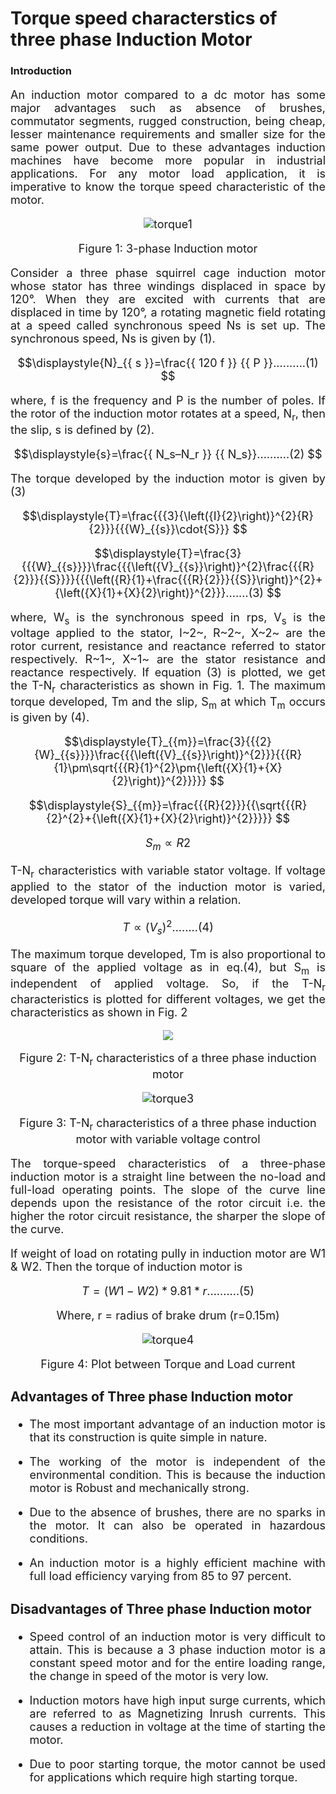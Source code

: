 
# Torque speed characterstics of three phase Induction Motor 

### Introduction

<div align="justify" style="font-size:18px;">

An induction motor compared to a dc motor has some major advantages such as absence of brushes, commutator segments, rugged construction, being cheap, lesser maintenance requirements and smaller size for the same power output. Due to these advantages induction machines have become more popular in industrial applications. For any motor load application, it is imperative to know the torque speed characteristic of the motor.

<center>

![torque1](images/torque1.png)

Figure 1: 3-phase Induction motor

</center>


Consider a three phase squirrel cage induction motor whose stator has three windings displaced in space by 120°. When they are excited with currents that are displaced in time by 120°, a rotating magnetic field rotating at a speed called synchronous speed Ns is set up. The synchronous speed, Ns is given by (1).



 $$\displaystyle{N}_{{ s }}=\frac{{ 120 f }} {{ P }}..........(1)  $$   


where, f is the frequency and P is the number of poles. If the rotor of the induction motor rotates at a speed, N<sub>r</sub>, then the slip, s is defined by (2).


$$\displaystyle{s}=\frac{{ N_s–N_r }} {{ N_s}}..........(2)     $$ 


The torque developed by the induction motor is given by (3)

 $$\displaystyle{T}=\frac{{{3}{\left({I}{2}\right)}^{2}{R}{2}}}{{{W}_{{s}}\cdot{S}}} $$ 


 $$\displaystyle{T}=\frac{3}{{{W}_{{s}}}}\frac{{{\left({V}_{{s}}\right)}^{2}\frac{{{R}{2}}}{{S}}}}{{{\left({R}{1}+\frac{{{R}{2}}}{{S}}\right)}^{2}+{\left({X}{1}+{X}{2}\right)}^{2}}}.......(3)   $$  


where, W<sub>s</sub> is the synchronous speed in rps, V<sub>s</sub> is the voltage applied to the stator, I~2~, R~2~, X~2~ are the rotor current, resistance and reactance referred to stator respectively. R~1~, X~1~ are the stator resistance and reactance respectively. If equation (3) is plotted, we get the T-N<sub>r</sub> characteristics as shown in Fig. 1. The maximum torque developed, Tm and the slip, S<sub>m</sub> at which T<sub>m</sub> occurs is given by (4).


$$\displaystyle{T}_{{m}}=\frac{3}{{{2}{W}_{{s}}}}\frac{{{\left({V}_{{s}}\right)}^{2}}}{{{R}{1}\pm\sqrt{{{R}{1}^{2}\pm{\left({X}{1}+{X}{2}\right)}^{2}}}}}    $$  


$$\displaystyle{S}_{{m}}=\frac{{{R}{2}}}{{\sqrt{{{R}{2}^{2}+{\left({X}{1}+{X}{2}\right)}^{2}}}}}  $$ 


$$\displaystyle{S}_{{m}}∝{R}{2}$$ 


T-N<sub>r</sub> characteristics with variable stator voltage. If voltage applied to the stator of the induction motor is varied, developed torque will vary within a relation.


$$\displaystyle{T}∝{\left({V}_{{s}}\right)}^{2}........(4)  $$  


The maximum torque developed, Tm is also proportional to square of the applied voltage as in eq.(4), but S<sub>m</sub> is independent of applied voltage. So, if the T-N<sub>r</sub> characteristics is plotted for different voltages, we get the characteristics as shown in Fig. 2

<center>

<img src="images/torque2.png">

<!-- ![torque2](images/torque2.png) -->
Figure 2: T-N<sub>r</sub> characteristics of a three phase induction motor </center>

<center>
 
 ![torque3](images/torque3.png)

Figure 3: T-N<sub>r</sub> characteristics of a three phase induction motor
with variable voltage control</center>

The torque-speed characteristics of a three-phase induction motor is a straight line between the no-load and full-load operating points. The slope of the curve line depends upon the resistance of the rotor circuit i.e. the higher the rotor circuit resistance, the sharper the slope of the curve.

If weight of load on rotating pully in induction motor are W1 & W2. Then the torque of induction motor is

$$T=(W1 - W2)*9.81*r    ..........(5)  $$  
 
<center> Where, r = radius of brake drum (r=0.15m)  </center>

<center>

![torque4](images/torque4.png)

Figure 4: Plot between Torque and Load current

</center>

### Advantages of Three phase Induction motor

* The most important advantage of an induction motor is that its construction is quite   simple in nature.

* The working of the motor is independent of the environmental condition. This is because the induction motor is Robust and mechanically strong.

* Due to the absence of brushes, there are no sparks in the motor. It can also be operated in hazardous conditions.

*  An induction motor is a highly efficient machine with full load efficiency varying from 85 to 97 percent.

### Disadvantages of Three phase Induction motor

 *  Speed control of an induction motor is very difficult to attain. This is because a 3 phase induction motor is a constant speed motor and for the entire loading range, the change in speed of the motor is very low.

 *  Induction motors have high input surge currents, which are referred to as Magnetizing Inrush currents. This causes a reduction in voltage at the time of starting the motor.

 *  Due to poor starting torque, the motor cannot be used for applications which require high starting torque.

</div>
